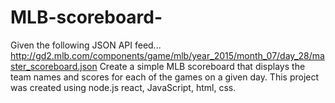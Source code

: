 # MLB-scoreboard-
Given the following JSON API feed...  http://gd2.mlb.com/components/game/mlb/year_2015/month_07/day_28/master_scoreboard.json Create a simple MLB scoreboard that displays the team names and scores for each of the games on a given day.  This project was created using node.js react, JavaScript, html, css.
